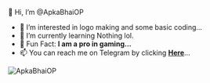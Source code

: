 👋 Hi, I’m @ApkaBhaiOP

- 👀 I’m interested in logo making and some basic coding...
- 🌱 I’m currently learning Nothing lol.
- 💞️ Fun Fact: **I am a pro in gaming...**
- 📫 You can reach me on Telegram by clicking **[Here](https://t.me/Minecraft_ProMan_Bot)**...

<p><img align="center" src="https://github-readme-stats.vercel.app/api?username=ApkaBhaiOP&show_icons=true&theme=midnight-purple" alt="ApkaBhaiOP" /></p>

